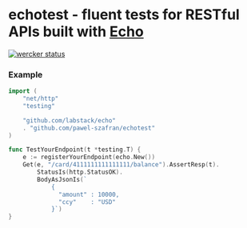 # echotest - fluent tests for RESTful APIs built with [Echo](https://github.com/labstack/echo)

[![wercker status](https://app.wercker.com/status/4634f21a9a01c7adac6e9d70ef4607d1/s/master "wercker status")](https://app.wercker.com/project/byKey/4634f21a9a01c7adac6e9d70ef4607d1)

### Example

```go
import (
	"net/http"
	"testing"

	"github.com/labstack/echo"
	. "github.com/pawel-szafran/echotest"
)

func TestYourEndpoint(t *testing.T) {
	e := registerYourEndpoint(echo.New())
	Get(e, "/card/4111111111111111/balance").AssertResp(t).
		StatusIs(http.StatusOK).
		BodyAsJsonIs(`
			{
			  "amount" : 10000,
			  "ccy"    : "USD"
			}`)
}
```
